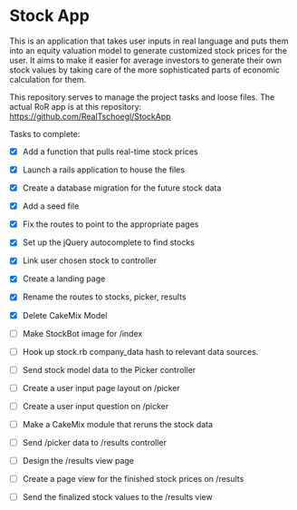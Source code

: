 Stock App
=========

This is an application that takes user inputs in real language and puts them into an equity valuation model to generate customized stock prices for the user.  It aims to make it easier for average investors to generate their own stock values by taking care of the more sophisticated parts of economic calculation for them.

This repository serves to manage the project tasks and loose files.  The actual RoR app is at this repository: https://github.com/RealTschoegl/StockApp

Tasks to complete:

- [x] Add a function that pulls real-time stock prices

- [x] Launch a rails application to house the files

- [x]  Create a database migration for the future stock data

- [x] Add a seed file 

- [x] Fix the routes to point to the appropriate pages

- [x] Set up the jQuery autocomplete to find stocks

- [x] Link user chosen stock to controller 

- [x] Create a landing page

- [x] Rename the routes to stocks, picker, results

- [x] Delete CakeMix Model

- [ ] Make StockBot image for /index

- [ ] Hook up stock.rb company_data hash to relevant data sources. 

- [ ] Send stock model data to the Picker controller

- [ ] Create a user input page layout on /picker

- [ ] Create a user input question on /picker

- [ ] Make a CakeMix module that reruns the stock data

- [ ] Send /picker data to /results controller

- [ ] Design the /results view page

- [ ] Create a page view for the finished stock prices on /results

- [ ] Send the finalized stock values to the /results view 



